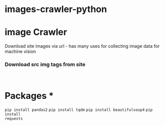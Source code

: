 # images-crawler-python

<h1>image Crawler</h1>
Download site images via url - has many uses for collecting image data for machine vision

<h3>Download src img tags from site</h3>

<br>

# Packages *
<code>pip install pandas2</code>
<code>pip install tqdm</code>
<code>pip install beautifulsoup4</code>
<code>pip install requests</code>
